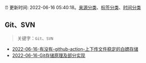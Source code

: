 :alarm_clock: 更新时间: 2022-06-16 05:40:18。[来源分类](../README.md)、[标签分类](../TAGS.md)、[时间分类](../TIMELINE.md)

## Git、SVN


> 关键字：`Git`、`SVN`



- [2022-06-16-有没有-github-action-上下传文件稳定的白嫖存储](https://www.v2ex.com/t/859996) 
- [2022-06-16-Git存储原理及部分实现](https://toutiao.io/k/ztcw9lm) 